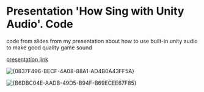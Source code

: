 # Presentation 'How Sing with Unity Audio'. Code

code from slides from my presentation about how to use built-in unity audio to make good quality game sound

[presentation link](https://docs.google.com/presentation/d/1DTegV5W0KpNiWVgMQ23c4jNFvNNpqTfKdP07aTAzAnY/mobilepresent?slide=id.p)

![{0837F496-BECF-4A08-88A1-AD4B0A43FF5A}](https://github.com/user-attachments/assets/735904e7-8d5b-4316-8374-9693a4278480)

![{B6DBC04E-AADB-49D5-B94F-B69ECEE67F85}](https://github.com/user-attachments/assets/b520f696-be94-4685-9641-3197409c9aae)
